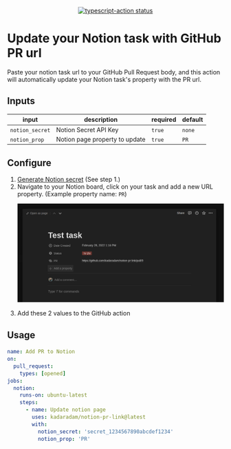 <p align="center">
  <a href="https://github.com/kadaradam/notion-pr-link/actions"><img alt="typescript-action status" src="https://github.com/kadaradam/notion-pr-link/workflows/build-test/badge.svg"></a>
</p>

# Update your Notion task with GitHub PR url

Paste your notion task url to your GitHub Pull Request body, and this action will automatically update your Notion task's property with the PR url.

## Inputs

| input           | description                    | required | default |
| --------------- | ------------------------------ | -------- | ------- |
| `notion_secret` | Notion Secret API Key          | `true`   | `none`  |
| `notion_prop`   | Notion page property to update | `true`   | `PR`    |

## Configure

1. [Generate Notion secret](https://developers.notion.com/docs/getting-started) (See step 1.)
2. Navigate to your Notion board, click on your task and add a new URL property. (Example property name: `PR`) <p><img src="./assets/notion_prop_setup.png?raw=true" alt="Notion Add a property" title="Notion Add a property" width="500" /></p>
3. Add these 2 values to the GitHub action

## Usage

```yml
name: Add PR to Notion
on:
  pull_request:
    types: [opened]
jobs:
  notion:
    runs-on: ubuntu-latest
    steps:
      - name: Update notion page
        uses: kadaradam/notion-pr-link@latest
        with:
          notion_secret: 'secret_1234567890abcdef1234'
          notion_prop: 'PR'
```
